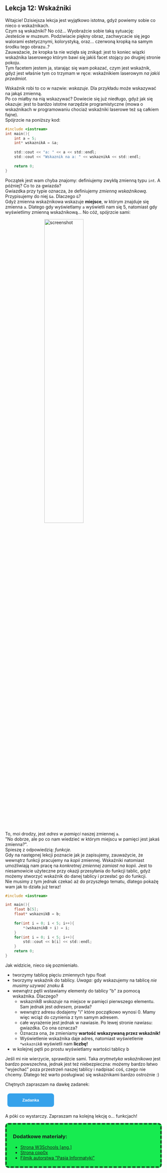 <style>
.rad-label {
  display: flex;
  align-items: center;

  border-radius: 100px;
  padding: 10px 16px;
  margin: 10px 0;

  cursor: pointer;
  transition: .3s;
}

.rad-label:hover,
.rad-label:focus-within {
  background: hsla(0, 0%, 80%, .14);
}

.rad-input {
  position: absolute;
  visibility: hidden;
  width: 1px;
  height: 1px;
  opacity: 0;
  z-index: -1;
}

.rad-design {
  width: 18px;
  height: 18px;
  border-radius: 80px;

  background: linear-gradient(to right bottom, hsl(154, 97%, 62%), hsl(225, 97%, 62%));
  position: relative;
}

.rad-design::before {
  content: '';

  display: inline-block;
  width: inherit;
  height: inherit;
  border-radius: inherit;

  background: hsl(0, 0%, 90%);
  transform: scale(1.1);
  transition: .3s;
}

.rad-input:checked+.rad-design::before {
  transform: scale(0);
}

.rad-text {
  color: hsl(0, 0%, 60%);
  margin-left: 14px;
  letter-spacing: 3px;
  text-transform: uppercase;
  font-size: 14px;
  font-weight: 900;

  transition: .3s;
}

.rad-input:checked~.rad-text {
  color: hsl(0, 0%, 40%);
}

.btn {
  background-image: linear-gradient(135deg, #008aff, #86d472);
  border-radius: 6px;
  box-sizing: border-box;
  color: #ffffff;
  display: block;
  height: 50px;
  font-size: 1.4em;
  font-weight: 600;
  padding: 4px;
  position: relative;
  text-decoration: none;
  width: 7em;
  z-index: 2;
}

.btn:hover {
  color: #fff;
}

.btn .btnspan {
  align-items: center;
  background: #0e0e10;
  border-radius: 6px;
  display: flex;
  justify-content: center;
  height: 100%;
  transition: background 0.5s ease;
  width: 100%;
}

.btn:hover .btnspan {
  background: transparent;
}

.exercise {
	position: relative;
	max-width: 30em;
	
	background-color: #fff;
	padding: 1.125em 1.5em;
	font-size: 1.25em;
	border-radius: 1rem;
  box-shadow:	0 0.125rem 0.5rem rgba(0, 0, 0, .3), 0 0.0625rem 0.125rem rgba(0, 0, 0, .2);
}

.exercise::before {
	content: '';
	position: absolute;
	width: 0;
	height: 0;
	bottom: 100%;
	left: 1.5em; 
	border: .75rem solid transparent;
	border-top: none;

	border-bottom-color: #fff;
	filter: drop-shadow(0 -0.0625rem 0.0625rem rgba(0, 0, 0, .1));
}

.exerciseButton {
  border: 0;
  text-align: center;
  display: inline-block;
  padding: 14px;
  width: 150px;
  margin: 7px;
  color: #ffffff;
  background-color: #36a2eb;
  border-radius: 8px;
  font-family: "proxima-nova-soft", sans-serif;
  font-weight: 600;
  text-decoration: none;
  transition: box-shadow 200ms ease-out;
}
</style>

<h2>Lekcja 12: Wskaźniki</h2>

Witajcie! Dzisiejsza lekcja jest wyjątkowo istotna, gdyż powiemy sobie co nieco o wskaźnikach.<br/>
Czym są wskaźniki? No cóż... Wyobraźcie sobie taką sytuację:<br/>
Jesteście w muzeum. Podziwiacie piękny obraz, zachwycacie się jego walorami estetycznymi, kolorystyką, oraz... czerwoną kropką na samym środku tego obrazu..?<br/>
Zauważacie, że kropka ta nie wzięła się znikąd: jest to koniec wiązki wskaźnika laserowego którym bawi się jakiś facet stojący po drugiej stronie pokoju.<br/>
Tym facetem jestem ja, starając się wam pokazać, czym jest wskaźnik, gdyż jest właśnie tym co trzymam w ręce: wskaźnikiem laserowym *na jakiś przedmiot.*

Wskaźnik robi to co w nazwie: *wskazuje.* Dla przykładu może wskazywać na jakąś zmienną.<br/>
Po co miałby na nią wskazywać? Dowiecie się już niedługo, gdyż jak się okazuje: jest to bardzo istotne narzędzie programistyczne (mowa o wskaźnikach w programowaniu chociaż wskaźniki laserowe też są całkiem fajne).<br/>
Spójrzcie na poniższy kod:

```c
#include <iostream>
int main(){
	int a = 5;
	int* wskaznikA = &a;
	
	std::cout << "a: " << a << std::endl;
	std::cout << "Wskaznik na a: " << wskaznikA << std::endl;
	
	return 0;
}
```

Początek jest wam chyba znajomy: definiujemy zwykłą zmienną typu ```int```. A później? Co to za gwiazda?<br/>
Gwiazdka przy typie oznacza, że definiujemy *zmienną wskaźnikową.* Przypisujemy do niej ```&a```. Dlaczego ```&```?<br/>
Gdyż zmienna wskaźnikowa wskazuje **miejsce**, w którym znajduje się zmienna ```a```. Dlatego gdy wyświetlamy ```a``` wyświetli nam się 5, natomiast gdy wyświetlimy zmienną wskaźnikową... No cóż, spójrzcie sami:<br/>

<img src="https://firebasestorage.googleapis.com/v0/b/cpplearningsite01.appspot.com/o/img%2F04.png?alt=media" alt="screenshot" style="display: block; margin: 0 auto; width: 50%;"/>

To, moi drodzy, jest *adres w pamięci* naszej zmiennej ```a```.<br/>
"No dobrze, ale po co nam wiedzieć w którym miejscu w pamięci jest jakaś zmienna?".<br/>
Spieszę z odpowiedzią: *funkcje.*<br/>
Gdy na następnej lekcji poznacie jak je zapisujemy, zauważycie, że wewnątrz funkcji pracujemy na *kopii* zmiennej. Wskaźniki natomiast umożliwiają nam pracę na *konkretnej zmiennej zamiast na kopii.* Jest to niesamowicie użyteczne przy okazji przesyłania do funkcji tablic, gdyż możemy stworzyć wskaźnik do danej tablicy i przesłać go do funkcji.<br/>
Nie musimy z tym jednak czekać aż do przyszłego tematu, dlatego pokażę wam jak to działa już teraz!

```c
#include <iostream>

int main(){
	float b[5];
	float* wskaznikB = b;
	
	for(int i = 0; i < 5; i++){
		*(wskaznikB + i) = i;
	}
	for(int i = 0; i < 5; i++){
		std::cout << b[i] << std::endl;
	}
	return 0;
}
```

Jak widzicie, nieco się pozmieniało.
- tworzymy tablicę pięciu zmiennych typu float
- tworzymy wskaźnik do tablicy. *Uwaga:* gdy wskazujemy na tablicę *nie musimy uzywać znaku &*
- wewnątrz pętli wstawiamy elementy do tablicy "b" za pomocą wskaźnika. Dlaczego?
	- wskaznikB *wskazuje* na miejsce w pamięci pierwszego elementu. Sam jednak jest *adresem,* prawda?
	- wewnątrz adresu dodajemy "i" które początkowo wynosi 0. Mamy więc wciąż do czynienia z tym samym adresem.
	- całe wyrażenie jest jednak w nawiasie. Po lewej stronie nawiasu: gwiazdka. Co ona oznacza?
	- Oznacza ona, że zmieniamy **wartość wskazywaną przez wskaźnik!**
	- Wyświetlenie wskaźnika daje adres, natomiast wyświetlenie ```*wskaznikB``` wyświetli nam **liczbę!**
- w kolejnej pętli po prostu wyświetlamy wartości tablicy b

Jeśli mi nie wierzycie, sprawdźcie sami. Taka *arytmetyka wskaźnikowa* jest bardzo powszechna, jednak jest też niebezpieczna: możemy bardzo łatwo "wyjechać" poza przestrzeń naszej tablicy i nadpisać coś, czego nie chcemy. Dlatego też warto posługiwać się wskaźnikami bardzo ostrożnie :)

Chętnych zapraszam na dawkę zadanek:

<button onclick="if (document.getElementById('exercises').style.display === 'none') {document.getElementById('exercises').style.display = 'block';} else {document.getElementById('exercises').style.display = 'none';}" class="exerciseButton">Zadanka</button>

<div id="exercises" style="display: none" class="exercise">
1.<br/>
  Zmodyfikujcie program z lekcji tak, aby wyświetlać znaki napisane w zmiennej typu string. Użyjcie w tym celu wskaźników.<br/>
2.<br/>
  Zmodyfikujcie z ćw.1 tak, aby napis był wyświetlany od tyłu.
</div>


A póki co wystarczy. Zapraszam na kolejną lekcję o… funkcjach!

<div style="background-color: #17eb50;border-radius: 10px;padding: 5px;padding-left: 20px;border: 5px #0f6124 dashed;">
<h3>Dodatkowe materiały:</h3>

- <a href="https://www.w3schools.com/cpp/cpp_pointers.asp">Strona W3Schools [ang.]</a>
- <a href="https://cpp0x.pl/kursy/Kurs-C++/Dodatkowe-materialy/Wskazniki/304">Strona cpp0x</a>
- <a href="https://www.youtube.com/watch?v=0DQl74alJzw">Filmik autorstwa "Pasja Informatyki"</a>

</div>